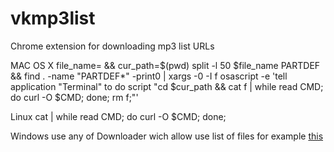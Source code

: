 # vkmp3list
Chrome extension for downloading mp3 list URLs


MAC OS X
file_name=<FILE NAME HERE> && cur_path=$(pwd) split -l 50 $file_name PARTDEF && find . -name "PARTDEF*" -print0 | xargs -0 -I f osascript -e 'tell application "Terminal" to do script "cd $cur_path && cat f | while read CMD; do curl -O $CMD; done; rm f;"' 

Linux
cat <FILE NAME HERE> | while read CMD; do curl -O $CMD; done;

Windows 
use any of Downloader  wich allow use list of files
for example <a href="http://www.leniel.net/2010/07/automate-batch-download-mass-list-urls.html#sthash.67UnYwuv.dpbs">this</a>